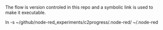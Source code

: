 The flow is version controled in this repo and a symbolic link is used to make it executable.

ln -s ~/github/node-red_experiments/c2progress/.node-red/  ~/.node-red

